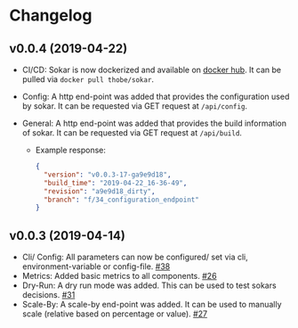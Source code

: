 # Changelog

## v0.0.4 (2019-04-22)

- CI/CD: Sokar is now dockerized and available on [docker hub](https://hub.docker.com/r/thobe/sokar). It can be pulled via `docker pull thobe/sokar`.
- Config: A http end-point was added that provides the configuration used by sokar. It can be requested via GET request at `/api/config`.
- General: A http end-point was added that provides the build information of sokar. It can be requested via GET request at `/api/build`.

  - Example response:

    ```json
    {
      "version": "v0.0.3-17-ga9e9d18",
      "build_time": "2019-04-22_16-36-49",
      "revision": "a9e9d18_dirty",
      "branch": "f/34_configuration_endpoint"
    }
    ```

## v0.0.3 (2019-04-14)

- Cli/ Config: All parameters can now be configured/ set via cli, environment-variable or config-file. [#38](https://github.com/ThomasObenaus/sokar/issues/38)
- Metrics: Added basic metrics to all components. [#26](https://github.com/ThomasObenaus/sokar/issues/26)
- Dry-Run: A dry run mode was added. This can be used to test sokars decisions. [#31](https://github.com/ThomasObenaus/sokar/issues/31)
- Scale-By: A scale-by end-point was added. It can be used to manually scale (relative based on percentage or value). [#27](https://github.com/ThomasObenaus/sokar/issues/27)
